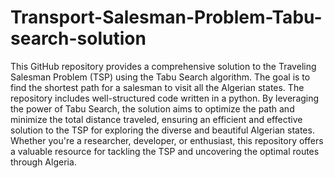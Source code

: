 # Transport-Salesman-Problem-Tabu-search-solution
This GitHub repository provides a comprehensive solution to the Traveling Salesman Problem (TSP) using the Tabu Search algorithm. The goal is to find the shortest path for a salesman to visit all the Algerian states. The repository includes well-structured code written in a python. By leveraging the power of Tabu Search, the solution aims to optimize the path and minimize the total distance traveled, ensuring an efficient and effective solution to the TSP for exploring the diverse and beautiful Algerian states. Whether you're a researcher, developer, or enthusiast, this repository offers a valuable resource for tackling the TSP and uncovering the optimal routes through Algeria.
